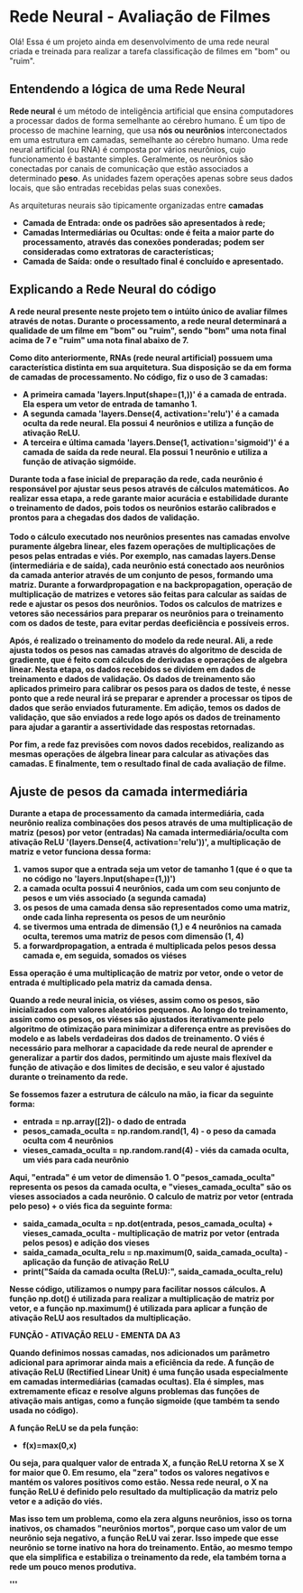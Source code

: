<h1><strong>Rede Neural - Avaliação de Filmes</strong></h1>

<p>Olá! Essa é um projeto ainda em desenvolvimento de uma rede neural criada e treinada para realizar a 
tarefa classificação de filmes em "bom" ou "ruim".</p>

<h2>Entendendo a lógica de uma Rede Neural</h2>
<p><Strong>Rede neural</Strong> é um método de inteligência artificial que ensina computadores a processar dados de forma semelhante ao cérebro 
humano. É um tipo de processo de machine learning, que usa <strong>nós ou neurônios</strong> interconectados em uma estrutura em camadas, semelhante ao cérebro humano.
Uma rede neural artificial (ou RNA) é composta por vários neurônios, cujo funcionamento é bastante simples. Geralmente, os neurônios são conectadas por canais de comunicação 
que estão associados a determinado <strong>peso</strong>. As unidades fazem operações apenas sobre seus dados locais, que são entradas recebidas pelas suas conexões.</p>

<p>As arquiteturas neurais são tipicamente organizadas entre <strong>camadas</strong, e cada camada está conectada com a camada anterior:</p>
<ul>
    <li>Camada de Entrada: onde os padrões são apresentados à rede;</li>
    <li>Camadas Intermediárias ou Ocultas: onde é feita a maior parte do processamento, através das conexões ponderadas; podem ser consideradas como extratoras de características;</li>
    <li>Camada de Saída: onde o resultado final é concluído e apresentado.</li>
</ul>

<h2><strong>Explicando a Rede Neural do código</strong></h2>

<p>A rede neural presente neste projeto tem o intúito único de avaliar filmes através de notas. Durante o processamento, a rede neural determinará a qualidade de um filme 
    em "bom" ou "ruim", sendo "bom" uma nota final acima de 7 e "ruim" uma nota final abaixo de 7.</p>

<p>Como dito anteriormente, RNAs (rede neural artificial) possuem uma característica distinta em sua arquitetura. Sua disposição se da em forma de camadas de processamento. No código, fiz o uso 
de 3 camadas:</p>
<ul>
    <li>A primeira camada 'layers.Input(shape=(1,))' é a camada de entrada. Ela espera um vetor de entrada de tamanho 1.</li>
    <li>A segunda camada 'layers.Dense(4, activation='relu')' é a camada oculta da rede neural. Ela possui 4 neurônios e utiliza a função de ativação ReLU.</li>
    <li>A terceira e última camada 'layers.Dense(1, activation='sigmoid')' é a camada de saída da rede neural. Ela possui 1 neurônio e utiliza a função de ativação sigmóide.</li>
</ul>

<p>Durante toda a fase inicial de preparação da rede, cada neurônio é responsável por ajustar seus pesos através de cálculos matemáticos. Ao realizar essa etapa, a rede garante maior acurácia e estabilidade durante o treinamento 
de dados, pois todos os neurônios estarão calibrados e prontos para a chegadas dos dados de validação.
<br>
<br>
Todo o cálculo executado nos neurônios presentes nas camadas envolve puramente álgebra linear, eles fazem operações de multiplicações de pesos pelas entradas e viés.
Por exemplo, nas camadas layers.Dense (intermediária e de saída), cada neurônio está conectado aos neurônios da camada anterior através de um conjunto de pesos, formando uma matriz.
Durante a forwardpropagation e na backpropagation, operação de multiplicação de matrizes e vetores são feitas para calcular as saídas de rede e ajustar os pesos dos neurônios.
Todos os calculos de matrizes e vetores são necessários para preparar os neurônios para o treinamento com os dados de teste, para evitar perdas deeficiência e possíveis erros.</p>

<p>Após, é realizado o treinamento do modelo da rede neural. Ali, a rede ajusta todos os pesos nas camadas através do algoritmo de descida de gradiente, que é feito com cálculos de derivadas e operações 
de algebra linear. Nesta etapa, os dados recebidos se dividem em dados de treinamento e dados de validação. Os dados de treinamento são aplicados primeiro para calibrar os pesos para os dados de teste, é nesse ponto que a rede neural 
irá se preparar e aprender a processar os tipos de dados que serão enviados futuramente. Em adição, temos os dados de validação, que são enviados a rede logo após os dados de treinamento para ajudar a garantir a assertividade das respostas retornadas.</p>

<p>Por fim, a rede faz previsões com novos dados recebidos, realizando as mesmas operações de álgebra linear para calcular as ativações das camadas. E finalmente, tem o resultado final de cada avaliação de filme.</p>

<h2><strong>Ajuste de pesos da camada intermediária</strong></h2>

<p>Durante a etapa de processamento da camada intermediária, cada neurônio realiza combinações dos pesos através de uma multiplicação de matriz (pesos) por vetor (entradas)
Na camada intermediária/oculta com ativação ReLU '(layers.Dense(4, activation='relu'))', a multiplicação de matriz e vetor funciona dessa forma:</p>
<ol>
    <li>vamos supor que a entrada seja um vetor de tamanho 1 (que é o que ta no código no 'layers.Input(shape=(1,))')</li>
    <li>a camada oculta possui 4 neurônios, cada um com seu conjunto de pesos e um viés associado (a segunda camada)</li>
    <li>os pesos de uma camada densa são representados como uma matriz, onde cada linha representa os pesos de um neurônio</li>
    <li>se tivermos uma entrada de dimensão (1,) e 4 neurônios na camada oculta, teremos uma matriz de pesos com dimensão (1, 4)</li>
    <li>a forwardpropagation, a entrada é multiplicada pelos pesos dessa camada e, em seguida, somados os viéses</li>
</ol>
<p>Essa operação é uma multiplicação de matriz por vetor, onde o vetor de entrada é multiplicado pela matriz da camada densa.</p>

Quando a rede neural inicia, os viéses, assim como os pesos, são inicializados com valores aleatórios pequenos. 
Ao longo do treinamento, assim como os pesos, os viéses são ajustados iterativamente pelo algoritmo de otimização para 
minimizar a diferença entre as previsões do modelo e as labels verdadeiras dos dados de treinamento.
O viés é necessário para melhorar a capacidade da rede neural de aprender e generalizar a partir dos dados, 
permitindo um ajuste mais flexível da função de ativação e dos limites de decisão, e seu valor é ajustado durante o treinamento da rede.

Se fossemos fazer a estrutura de cálculo na mão, ia ficar da seguinte forma:

- entrada = np.array([2])- o dado de entrada
- pesos_camada_oculta = np.random.rand(1, 4) - o peso da camada oculta com 4 neurônios
- vieses_camada_oculta = np.random.rand(4) - viés da camada oculta, um viés para cada neurônio

Aqui, "entrada" é um vetor de dimensão 1. O "pesos_camada_oculta" representa os pesos da camada oculta, e "vieses_camada_oculta" são os vieses associados a cada neurônio.
O calculo de matriz por vetor (entrada pelo peso) + o viés fica da seguinte forma:

- saida_camada_oculta = np.dot(entrada, pesos_camada_oculta) + vieses_camada_oculta - multiplicação de matriz por vetor (entrada pelos pesos) e adição dos vieses
- saida_camada_oculta_relu = np.maximum(0, saida_camada_oculta) - aplicação da função de ativação ReLU
- print("Saída da camada oculta (ReLU):", saida_camada_oculta_relu)

Nesse código, utilizamos o numpy para facilitar nossos cálculos. A função np.dot() é utilizada para realizar 
a multiplicação de matriz por vetor, e a função np.maximum() é utilizada para aplicar a função de ativação ReLU aos resultados da multiplicação.


FUNÇÃO - ATIVAÇÃO RELU - EMENTA DA A3

Quando definimos nossas camadas, nos adicionados um parâmetro adicional para aprimorar ainda mais a eficiência da rede.
A função de ativação ReLU (Rectified Linear Unit) é uma função usada especialmente em camadas intermediárias (camadas ocultas). 
Ela é simples, mas extremamente eficaz e resolve alguns problemas das funções de ativação mais antigas, como a função sigmoide (que também ta sendo usada no código).

A função ReLU se da pela função:
- f(x)=max(0,x)

Ou seja, para qualquer valor de entrada X, a função ReLU retorna X se X for maior que 0. Em resumo, ela "zera" todos 
os valores negativos e mantém os valores positivos como estão. Nessa rede neural, o X na função ReLU é 
definido pelo resultado da multiplicação da matriz pelo vetor e a adição do viés.

Mas isso tem um problema, como ela zera alguns neurônios, isso os torna inativos, os chamados "neurônios mortos", porque caso um valor de um neurônio seja negativo, a
função ReLU vai zerar. Isso impede que esse neurônio se torne inativo na hora do treinamento. Então, ao mesmo tempo que ela simplifica e estabiliza o treinamento da rede, ela 
também torna a rede um pouco menos produtiva.

'''
